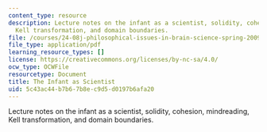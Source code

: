 ```yaml
---
content_type: resource
description: Lecture notes on the infant as a scientist, solidity, cohesion, mindreading,
  Kell transformation, and domain boundaries.
file: /courses/24-08j-philosophical-issues-in-brain-science-spring-2009/5c43ac44b7b67b8ec9d5d0197b6afa20_MIT24_08JS09_lec5.pdf
file_type: application/pdf
learning_resource_types: []
license: https://creativecommons.org/licenses/by-nc-sa/4.0/
ocw_type: OCWFile
resourcetype: Document
title: The Infant as Scientist
uid: 5c43ac44-b7b6-7b8e-c9d5-d0197b6afa20
---
```

Lecture notes on the infant as a scientist, solidity, cohesion, mindreading, Kell transformation, and domain boundaries.